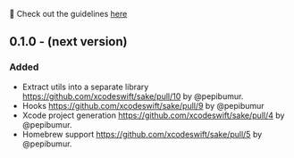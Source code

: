 🚀 Check out the guidelines [here](https://github.com/xcodeswift/contributors/blob/master/CHANGELOG_GUIDELINES.md)

## 0.1.0 - (next version)

### Added
- Extract utils into a separate library https://github.com/xcodeswift/sake/pull/10 by @pepibumur.
- Hooks https://github.com/xcodeswift/sake/pull/9 by @pepibumur
- Xcode project generation https://github.com/xcodeswift/sake/pull/4 by @pepibumur.
- Homebrew support https://github.com/xcodeswift/sake/pull/5 by @pepibumur.
